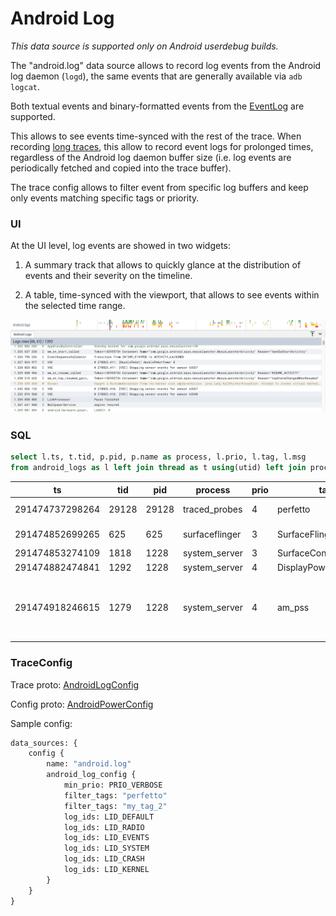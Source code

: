 # Android Log

_This data source is supported only on Android userdebug builds._

The "android.log" data source allows to record log events from the Android log
daemon (`logd`), the same events that are generally available via `adb logcat`.

Both textual events and binary-formatted events from the [EventLog] are
supported.

This allows to see events time-synced with the rest of the trace. When recording
[long traces](/docs/concepts/config#long-traces), this allow to record event
logs for prolonged times, regardless of the Android log daemon buffer size
(i.e. log events are periodically fetched and copied into the trace buffer).

The trace config allows to filter event from specific log buffers and
keep only events matching specific tags or priority.

[EventLog]: https://developer.android.com/reference/android/util/EventLog

### UI

At the UI level, log events are showed in two widgets:

1. A summary track that allows to quickly glance at the distribution of events
   and their severity on the timeline.

2. A table, time-synced with the viewport, that allows to see events within the
   selected time range.

![](/docs/images/android_logs.png "Android logs in the UI")

### SQL

```sql
select l.ts, t.tid, p.pid, p.name as process, l.prio, l.tag, l.msg
from android_logs as l left join thread as t using(utid) left join process as p using(upid)
```
ts | tid | pid | process | prio | tag | msg
---|-----|-----|---------|------|-----|----
291474737298264 | 29128 | 29128 | traced_probes | 4 | perfetto | probes_producer.cc:231 Ftrace setup (target_buf=1)
291474852699265 | 625 | 625 | surfaceflinger | 3 | SurfaceFlinger | Finished setting power mode 1 on display 0
291474853274109 | 1818 | 1228 | system_server | 3 | SurfaceControl | Excessive delay in setPowerMode()
291474882474841 | 1292 | 1228 | system_server | 4 | DisplayPowerController | Unblocked screen on after 242 ms
291474918246615 | 1279 |    1228 | system_server | 4 | am_pss | Pid=28568 UID=10194 Process Name="com.google.android.apps.fitness" Pss=12077056 Uss=10723328 SwapPss=183296 Rss=55021568 StatType=0 ProcState=18 TimeToCollect=51

### TraceConfig

Trace proto:
[AndroidLogConfig](/docs/reference/trace-packet-proto.autogen#AndroidLogConfig)

Config proto:
[AndroidPowerConfig](/docs/reference/trace-config-proto.autogen#AndroidPowerConfig)

Sample config:

```protobuf
data_sources: {
    config {
        name: "android.log"
        android_log_config {
            min_prio: PRIO_VERBOSE
            filter_tags: "perfetto"
            filter_tags: "my_tag_2"
            log_ids: LID_DEFAULT
            log_ids: LID_RADIO
            log_ids: LID_EVENTS
            log_ids: LID_SYSTEM
            log_ids: LID_CRASH
            log_ids: LID_KERNEL
        }
    }
}
```
